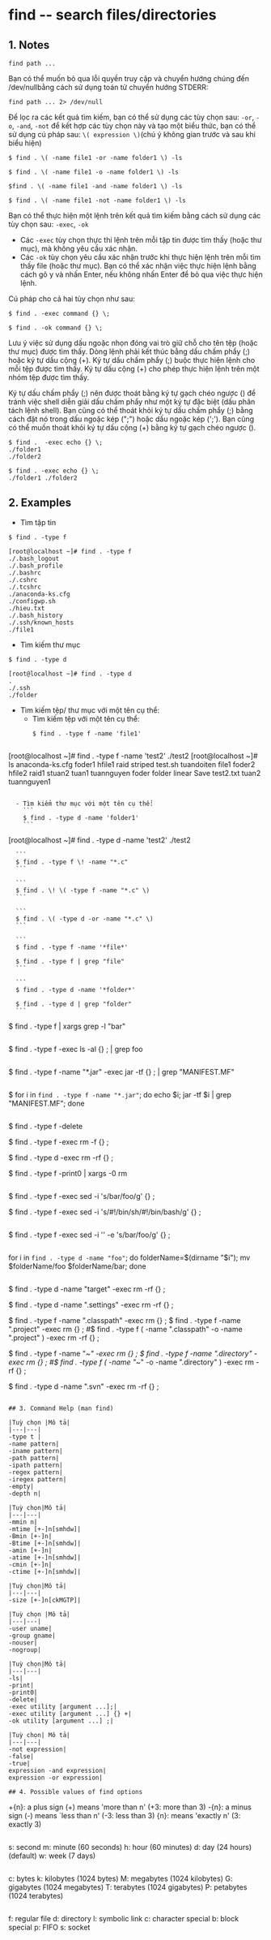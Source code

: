 # find -- search files/directories

## 1. Notes
```
find path ...
```
Bạn có thể muốn bỏ qua lỗi quyền truy cập và chuyển hướng chúng đến /dev/nullbằng cách sử dụng toán tử chuyển hướng STDERR:
```
find path ... 2> /dev/null
```
Để lọc ra các kết quả tìm kiếm, bạn có thể sử dụng các tùy chọn sau: `-or`, `-o`, `-and`, `-not`
để kết hợp các tùy chọn này và tạo một biểu thức, bạn có thể sử dụng cú pháp sau: `\( expression \)`(chú ý không gian trước và sau khi biểu hiện)
```
$ find . \( -name file1 -or -name folder1 \) -ls
```

```
$ find . \( -name file1 -o -name folder1 \) -ls
```

```
$find . \( -name file1 -and -name folder1 \) -ls
```

```
$ find . \( -name file1 -not -name folder1 \) -ls
```
Bạn có thể thực hiện một lệnh trên kết quả tìm kiếm bằng cách sử dụng các tùy chọn sau: `-exec`, `-ok`
- Các `-exec` tùy chọn thực thi lệnh trên mỗi tập tin được tìm thấy (hoặc thư mục), mà không yêu cầu xác nhận.
- Các `-ok` tùy chọn yêu cầu xác nhận trước khi thực hiện lệnh trên mỗi tìm thấy file (hoặc thư mục). Bạn có thể xác nhận việc thực hiện lệnh bằng cách gõ y và nhấn Enter, nếu không nhấn Enter để bỏ qua việc thực hiện lệnh.

Cú pháp cho cả hai tùy chọn như sau:
```
$ find . -exec command {} \;
```

```
$ find . -ok command {} \;
```

Lưu ý việc sử dụng dấu ngoặc nhọn đóng vai trò giữ chỗ cho tên tệp (hoặc thư mục) được tìm thấy.
Dòng lệnh phải kết thúc bằng dấu chấm phẩy (;) hoặc ký tự dấu cộng (+).
Ký tự dấu chấm phẩy (;) buộc thực hiện lệnh cho mỗi tệp được tìm thấy.
Ký tự dấu cộng (+) cho phép thực hiện lệnh trên một nhóm tệp được tìm thấy.

Ký tự dấu chấm phẩy (;) nên được thoát bằng ký tự gạch chéo ngược (\) để tránh việc shell diễn giải dấu chấm phẩy như một ký tự đặc biệt (dấu phân tách lệnh shell). Bạn cũng có thể thoát khỏi ký tự dấu chấm phẩy (;) bằng cách đặt nó trong dấu ngoặc kép (";") hoặc dấu ngoặc kép (';'). Bạn cũng có thể muốn thoát khỏi ký tự dấu cộng (+) bằng ký tự gạch chéo ngược (\).

```
$ find .  -exec echo {} \;
./folder1
./folder2
```

```
$ find . -exec echo {} \;
./folder1 ./folder2
```

## 2. Examples
- Tìm tập tin
```
$ find . -type f
```
```
[root@localhost ~]# find . -type f
./.bash_logout
./.bash_profile
./.bashrc
./.cshrc
./.tcshrc
./anaconda-ks.cfg
./configwp.sh
./hieu.txt
./.bash_history
./.ssh/known_hosts
./file1
```

- Tìm kiếm thư mục
```
$ find . -type d
```

```
[root@localhost ~]# find . -type d
.
./.ssh
./folder
```

- Tìm kiếm tệp/ thư mục với một tên cụ thể:
  - Tìm kiếm tệp với một tên cụ thể:
    ```
    $ find . -type f -name 'file1'
    ```
  ```
[root@localhost ~]# find . -type f -name 'test2'
./test2
[root@localhost ~]# ls
anaconda-ks.cfg  foder1  hfile1  raid   striped    test.sh  tuandoiten
file1            foder2  hfile2  raid1  stuan2     tuan1    tuannguyen
foder            folder  linear  Save   test2.txt  tuan2    tuannguyen1
```

  - Tìm kiểm thư mục với một tên cụ thể: 
    ```
    $ find . -type d -name 'folder1'
    ```
  ```
  [root@localhost ~]# find . -type d -name 'test2'
  ./test2
  ```
    ```
    $ find . -type f \! -name "*.c"
    ```

    ```
    $ find . \! \( -type f -name "*.c" \)
    ```

    ```
    $ find . \( -type d -or -name "*.c" \)
    ```

    ```
    $ find . -type f -name '*file*'

    $ find . -type f | grep "file"
    ```

    ```
    $ find . -type d -name '*folder*'

    $ find . -type d | grep "folder"
    ```

```
$ find . -type f | xargs grep -l "bar"
```

```
$ find . -type f -exec ls -al {} \; | grep foo
```

```
$ find . -type f -name "*.jar" -exec jar -tf {} \; | grep "MANIFEST.MF"
```

```
$ for i in `find . -type f -name "*.jar"`; do echo $i; jar -tf $i | grep "MANIFEST.MF"; done
```

```
$ find . -type f -delete

$ find . -type f -exec rm -f {} \;

$ find . -type d -exec rm -rf {} \;

$ find . -type f -print0 | xargs -0 rm
```

```
$ find . -type f -exec sed -i 's/bar/foo/g' {} \;

$ find . -type f -exec sed -i 's/\#\!\/bin\/sh/\#\!\/bin\/bash/g' {} \;
```

```
$ find . -type f -exec sed -i '' -e 's/bar/foo/g' {} \;
```

```
for i in `find . -type d -name "foo"`; do folderName=$(dirname "$i"); mv $folderName/foo $folderName/bar; done
```

```
$ find . -type d -name "target" -exec rm -rf {} \;

$ find . -type d -name ".settings" -exec rm -rf {} \;

$ find . -type f -name ".classpath" -exec rm {} \;
$ find . -type f -name ".project" -exec rm {} \;
#$ find . -type f \( -name ".classpath" -o -name ".project" \) -exec rm -rf {} \;

$ find . -type f -name "*~" -exec rm {} \;
$ find . -type f -name ".directory" -exec rm {} \;
#$ find . -type f \( -name "*~" -o -name ".directory" \) -exec rm -rf {} \;

$ find . -type d -name ".svn" -exec rm -rf {} \;
```

## 3. Command Help (man find)

|Tuỳ chọn |Mô tả|
|---|---|
-type t |
-name pattern|
-iname pattern|
-path pattern|
-ipath pattern|
-regex pattern|
-iregex pattern|
-empty|
-depth n|

|Tuỳ chọn|Mô tả|
|---|---|
-mmin n|
-mtime [+-]n[smhdw]|
-Bmin [+-]n|
-Btime [+-]n[smhdw]|
-amin [+-]n|
-atime [+-]n[smhdw]|
-cmin [+-]n|
-ctime [+-]n[smhdw]|

|Tuỳ chọn|Mô tả|
|---|---|
-size [+-]n[ckMGTP]|

|Tuỳ chọn |Mô tả|
|---|---|
-user uname|
-group gname|
-nouser|
-nogroup|

|Tuỳ chọn|Mô tả|
|---|---|
-ls|
-print|
-print0|
-delete|
-exec utility [argument ...];|
-exec utility [argument ...] {} +|
-ok utility [argument ...] ;|

|Tuỳ chọn| Mô tả|
|---|---|
-not expression|
-false|
-true|
expression -and expression|
expression -or expression|

## 4. Possible values of find options

```
+{n}: a plus sign (+) means 'more than n' (+3: more than 3)
-{n}: a minus sign (-) means `less than n' (-3: less than 3)
{n}: means 'exactly n' (3: exactly 3)
```

```
s: second
m: minute (60 seconds)
h: hour (60 minutes)
d: day (24 hours) (default)
w: week (7 days)
```

```
c: bytes
k: kilobytes (1024 bytes)
M: megabytes (1024 kilobytes)
G: gigabytes (1024 megabytes)
T: terabytes (1024 gigabytes)
P: petabytes (1024 terabytes)
```

```
f: regular file
d: directory
l: symbolic link
c: character special
b: block special
p: FIFO
s: socket
```
